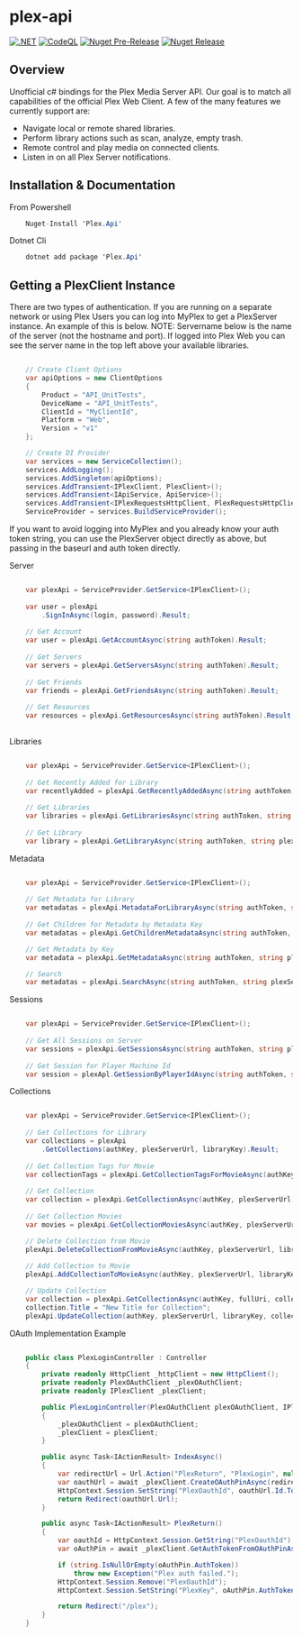 plex-api
==============

[![.NET](https://github.com/jensenkd/plex-api/actions/workflows/dotnet.yml/badge.svg)](https://github.com/jensenkd/plex-api/actions/workflows/dotnet.yml)
[![CodeQL](https://github.com/jensenkd/plex-api/actions/workflows/codeql-analysis.yml/badge.svg)](https://github.com/jensenkd/plex-api/actions/workflows/codeql-analysis.yml)
[![Nuget Pre-Release](https://github.com/jensenkd/plex-api/actions/workflows/pre-release.yml/badge.svg)](https://github.com/jensenkd/plex-api/actions/workflows/pre-release.yml)
[![Nuget Release](https://github.com/jensenkd/plex-api/actions/workflows/release.yml/badge.svg)](https://github.com/jensenkd/plex-api/actions/workflows/release.yml)


Overview
--------
Unofficial c# bindings for the Plex Media Server API. Our goal is to match all capabilities of the official
Plex Web Client. A few of the many features we currently support are:

* Navigate local or remote shared libraries.
* Perform library actions such as scan, analyze, empty trash.
* Remote control and play media on connected clients.
* Listen in on all Plex Server notifications.


Installation & Documentation
----------------------------

From Powershell
```c#
    Nuget-Install 'Plex.Api'
```

Dotnet Cli
```c#
    dotnet add package 'Plex.Api'
```

Getting a PlexClient Instance
-----------------------------

There are two types of authentication. If you are running on a separate network
or using Plex Users you can log into MyPlex to get a PlexServer instance. An
example of this is below. NOTE: Servername below is the name of the server (not
the hostname and port).  If logged into Plex Web you can see the server name in
the top left above your available libraries.

```c#

    // Create Client Options
    var apiOptions = new ClientOptions
    {
        Product = "API_UnitTests",
        DeviceName = "API_UnitTests",
        ClientId = "MyClientId",
        Platform = "Web",
        Version = "v1"
    };

    // Create DI Provider
    var services = new ServiceCollection();
    services.AddLogging();
    services.AddSingleton(apiOptions);
    services.AddTransient<IPlexClient, PlexClient>();
    services.AddTransient<IApiService, ApiService>();
    services.AddTransient<IPlexRequestsHttpClient, PlexRequestsHttpClient>();
    ServiceProvider = services.BuildServiceProvider();
```    

If you want to avoid logging into MyPlex and you already know your auth token
string, you can use the PlexServer object directly as above, but passing in
the baseurl and auth token directly.

Server

```c#

    var plexApi = ServiceProvider.GetService<IPlexClient>();
    
    var user = plexApi
        .SignInAsync(login, password).Result;
        
    // Get Account
    var user = plexApi.GetAccountAsync(string authToken).Result;
          
    // Get Servers
    var servers = plexApi.GetServersAsync(string authToken).Result;
    
    // Get Friends
    var friends = plexApi.GetFriendsAsync(string authToken).Result;
    
    // Get Resources
    var resources = plexApi.GetResourcesAsync(string authToken).Result;
    
```

Libraries

```c#

    var plexApi = ServiceProvider.GetService<IPlexClient>();
    
    // Get Recently Added for Library
    var recentlyAdded = plexApi.GetRecentlyAddedAsync(string authToken, string plexServerHost, string libraryKey).Result;
    
    // Get Libraries
    var libraries = plexApi.GetLibrariesAsync(string authToken, string plexServerHost).Result;
    
    // Get Library
    var library = plexApi.GetLibraryAsync(string authToken, string plexServerHost, string libraryKey).Result;

```

Metadata

```c#

    var plexApi = ServiceProvider.GetService<IPlexClient>();
         
    // Get Metadata for Library
    var metadatas = plexApi.MetadataForLibraryAsync(string authToken, string plexServerHost, string libraryKey).Result;
  
    // Get Children for Metadata by Metadata Key
    var metadatas = plexApi.GetChildrenMetadataAsync(string authToken, string plexServerHost, int metadataKey).Result;

    // Get Metadata by Key
    var metadata = plexApi.GetMetadataAsync(string authToken, string plexServerHost, int metadataKey).Result;

    // Search
    var metadatas = plexApi.SearchAsync(string authToken, string plexServerHost, string query).Result;   
```

Sessions

```c#

    var plexApi = ServiceProvider.GetService<IPlexClient>();
    
    // Get All Sessions on Server
    var sessions = plexApi.GetSessionsAsync(string authToken, string plexServerHost).Result;
    
    // Get Session for Player Machine Id
    var session = plexApl.GetSessionByPlayerIdAsync(string authToken, string plexServerHost, string playerKey).Result;
```


Collections

```c#

    var plexApi = ServiceProvider.GetService<IPlexClient>();
    
    // Get Collections for Library
    var collections = plexApi
        .GetCollections(authKey, plexServerUrl, libraryKey).Result;
        
    // Get Collection Tags for Movie
    var collectionTags = plexApi.GetCollectionTagsForMovieAsync(authKey, plexServerUrl, movieKey).Result;
        
    // Get Collection
    var collection = plexApi.GetCollectionAsync(authKey, plexServerUrl, collectionKey).Result;    
    
    // Get Collection Movies
    var movies = plexApi.GetCollectionMoviesAsync(authKey, plexServerUrl, collectionKey).Result;

    // Delete Collection from Movie
    plexApi.DeleteCollectionFromMovieAsync(authKey, plexServerUrl, libraryKey, movieKey, collectionName);
    
    // Add Collection to Movie
    plexApi.AddCollectionToMovieAsync(authKey, plexServerUrl, libraryKey, movieKey, collectionName);

    // Update Collection
    var collection = plexApi.GetCollectionAsync(authKey, fullUri, collectionRatingKey).Result;
    collection.Title = "New Title for Collection";
    plexApi.UpdateCollection(authKey, plexServerUrl, libraryKey, collection);

```

OAuth Implementation Example

```c#

    public class PlexLoginController : Controller
    {
        private readonly HttpClient _httpClient = new HttpClient();
        private readonly PlexOAuthClient _plexOAuthClient;
        private readonly IPlexClient _plexClient;

        public PlexLoginController(PlexOAuthClient plexOAuthClient, IPlexClient plexClient)
        {
            _plexOAuthClient = plexOAuthClient;
            _plexClient = plexClient;
        }

        public async Task<IActionResult> IndexAsync()
        {
            var redirectUrl = Url.Action("PlexReturn", "PlexLogin", null, Request.Scheme);
            var oauthUrl = await _plexClient.CreateOAuthPinAsync(redirectUrl);
            HttpContext.Session.SetString("PlexOauthId", oauthUrl.Id.ToString());
            return Redirect(oauthUrl.Url);
        }

        public async Task<IActionResult> PlexReturn()
        {
            var oauthId = HttpContext.Session.GetString("PlexOauthId");
            var oAuthPin = await _plexClient.GetAuthTokenFromOAuthPinAsync(oauthId);

            if (string.IsNullOrEmpty(oAuthPin.AuthToken))
                throw new Exception("Plex auth failed.");
            HttpContext.Session.Remove("PlexOauthId");
            HttpContext.Session.SetString("PlexKey", oAuthPin.AuthToken);

            return Redirect("/plex");
        }
    }
```
